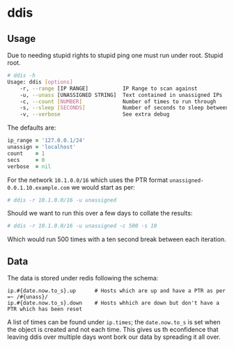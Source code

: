 ddis
==

Usage
--

Due to needing stupid rights to stupid ping one must run under root. Stupid root.

```bash
# ddis -h
Usage: ddis [options]
    -r, --range [IP RANGE]           IP Range to scan against
    -u, --unass [UNASSIGNED STRING]  Text contained in unassigned IPs
    -c, --count [NUMBER]             Number of times to run through
    -s, --sleep [SECONDS]            Number of seconds to sleep between runs
    -v, --verbose                    See extra debug
```

The defaults are:

```ruby
ip_range = '127.0.0.1/24'
unassign = 'localhost'
count    = 1
secs     = 0
verbose  = nil
```

For the network `10.1.0.0/16` which uses the PTR format `unassigned-0.0.1.10.example.com` we would start as per:

```bash
# ddis -r 10.1.0.0/16 -u unassigned
```

Should we want to run this over a few days to collate the results:

```bash
# ddis -r 10.1.0.0/16 -u unassigned -c 500 -s 10
```

Which would run 500 times with a ten second break between each iteration.


Data
--

The data is stored under redis following the schema:

```redis
ip.#{date.now.to_s}.up      # Hosts which are up and have a PTR as per =~ /#{unass}/
ip.#{date.now.to_s}.down    # Hosts whhich are down but don't have a PTR which has been reset
```

A list of times can be found under `ip.times`; the `date.now.to_s` is set when the object is created and not each time. This gives us
th econfidence that leaving ddis over multiple days wont bork our data by spreading it all over.
